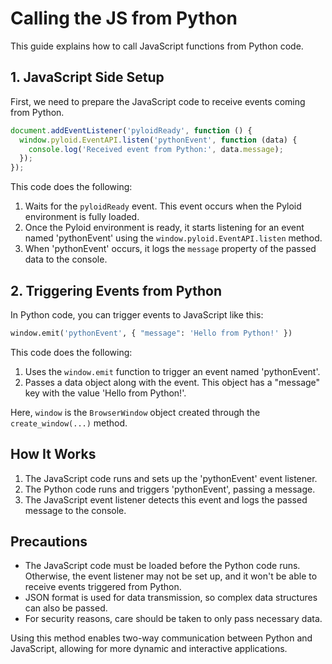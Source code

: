 # Calling the JS from Python

This guide explains how to call JavaScript functions from Python code.

## 1. JavaScript Side Setup

First, we need to prepare the JavaScript code to receive events coming from Python.

```javascript
document.addEventListener('pyloidReady', function () {
  window.pyloid.EventAPI.listen('pythonEvent', function (data) {
    console.log('Received event from Python:', data.message);
  });
});
```

This code does the following:

1. Waits for the `pyloidReady` event. This event occurs when the Pyloid environment is fully loaded.
2. Once the Pyloid environment is ready, it starts listening for an event named 'pythonEvent' using the `window.pyloid.EventAPI.listen` method.
3. When 'pythonEvent' occurs, it logs the `message` property of the passed data to the console.

## 2. Triggering Events from Python

In Python code, you can trigger events to JavaScript like this:

```python
window.emit('pythonEvent', { "message": 'Hello from Python!' })
```

This code does the following:

1. Uses the `window.emit` function to trigger an event named 'pythonEvent'.
2. Passes a data object along with the event. This object has a "message" key with the value 'Hello from Python!'.

Here, `window` is the `BrowserWindow` object created through the `create_window(...)` method.

## How It Works

1. The JavaScript code runs and sets up the 'pythonEvent' event listener.
2. The Python code runs and triggers 'pythonEvent', passing a message.
3. The JavaScript event listener detects this event and logs the passed message to the console.

## Precautions

* The JavaScript code must be loaded before the Python code runs. Otherwise, the event listener may not be set up, and it won't be able to receive events triggered from Python.
* JSON format is used for data transmission, so complex data structures can also be passed.
* For security reasons, care should be taken to only pass necessary data.

Using this method enables two-way communication between Python and JavaScript, allowing for more dynamic and interactive applications.
